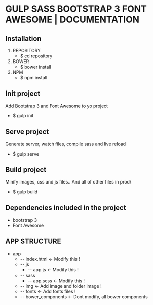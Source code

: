 GULP SASS BOOTSTRAP 3 FONT AWESOME | DOCUMENTATION
==================================================

Installation 
--------------------------

1. REPOSITORY
   * $ cd repository
2. BOWER
   * $ bower install
3. NPM
   * $ npm install


Init project
-----------------

Add Bootstrap 3 and Font Awesome to yo project

* $ gulp init


Serve project
-----------------

Generate server, watch files, compile sass and live reload

* $ gulp serve


Build project
-------------

Minify images, css and js files.. And all of other files in prod/ 

* $ gulp build


Dependencies included in the project
------------------------------------

* bootstrap 3
* Font Awesome


APP STRUCTURE
-------------------


* app
  * -- index.html <- Modify this !
  * -- js
    * -- app.js <- Modify this !
  * -- sass
    * -- app.scss <- Modify this !
  * -- img  <- Add image and folder image !
  * -- fonts  <- Add fonts files !
  * -- bower_components  <- Dont modify, all bower components